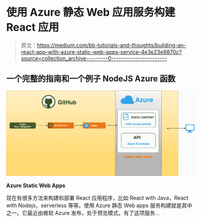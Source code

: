 # 使用 Azure 静态 Web 应用服务构建 React 应用

> 原文：<https://medium.com/bb-tutorials-and-thoughts/building-an-react-app-with-azure-static-web-apps-service-4e3e23e9870c?source=collection_archive---------0----------------------->

## 一个完整的指南和一个例子 NodeJS Azure 函数

![](img/3300d1778706ae79f1e79e60448d5fe5.png)

**Azure Static Web Apps**

现在有很多方法来构建和部署 React 应用程序，比如 React with Java，React with Nodejs，serverless 等等。使用 Azure 静态 Web apps 服务构建就是其中之一，它最近由微软 Azure 发布，处于预览模式。有了这项服务…